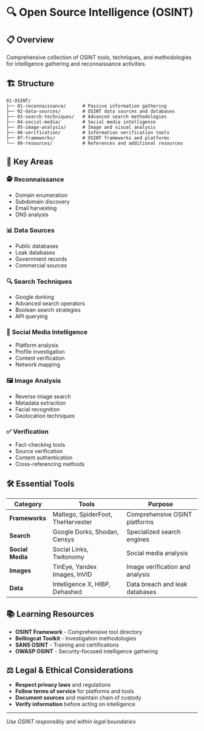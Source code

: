 # 🔍 Open Source Intelligence (OSINT)

## 📋 Overview

Comprehensive collection of OSINT tools, techniques, and methodologies for intelligence gathering and reconnaissance activities.

## 🏗️ Structure

```
01-OSINT/
├── 01-reconnaissance/      # Passive information gathering
├── 02-data-sources/        # OSINT data sources and databases
├── 03-search-techniques/   # Advanced search methodologies
├── 04-social-media/        # Social media intelligence
├── 05-image-analysis/      # Image and visual analysis
├── 06-verification/        # Information verification tools
├── 07-frameworks/          # OSINT frameworks and platforms
└── 99-resources/           # References and additional resources
```

## 🎯 Key Areas

### 🕵️ **Reconnaissance**
- Domain enumeration
- Subdomain discovery
- Email harvesting
- DNS analysis

### 📊 **Data Sources**
- Public databases
- Leak databases
- Government records
- Commercial sources

### 🔍 **Search Techniques**
- Google dorking
- Advanced search operators
- Boolean search strategies
- API querying

### 📱 **Social Media Intelligence**
- Platform analysis
- Profile investigation
- Content verification
- Network mapping

### 🖼️ **Image Analysis**
- Reverse image search
- Metadata extraction
- Facial recognition
- Geolocation techniques

### ✅ **Verification**
- Fact-checking tools
- Source verification
- Content authentication
- Cross-referencing methods

## 🛠️ Essential Tools

| Category | Tools | Purpose |
|----------|-------|----------|
| **Frameworks** | Maltego, SpiderFoot, TheHarvester | Comprehensive OSINT platforms |
| **Search** | Google Dorks, Shodan, Censys | Specialized search engines |
| **Social Media** | Social Links, Twitonomy | Social media analysis |
| **Images** | TinEye, Yandex Images, InVID | Image verification and analysis |
| **Data** | Intelligence X, HIBP, Dehashed | Data breach and leak databases |

## 📚 Learning Resources

- **OSINT Framework** - Comprehensive tool directory
- **Bellingcat Toolkit** - Investigation methodologies
- **SANS OSINT** - Training and certifications
- **OWASP OSINT** - Security-focused intelligence gathering

## ⚖️ Legal & Ethical Considerations

- **Respect privacy laws** and regulations
- **Follow terms of service** for platforms and tools
- **Document sources** and maintain chain of custody
- **Verify information** before acting on intelligence

---

*Use OSINT responsibly and within legal boundaries*
